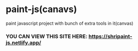 # paint-js(canavs)
 paint javascript project with bunch of extra tools in it(canvas)
 
### YOU CAN VIEW THIS SITE HERE: https://shripaint-js.netlify.app/
